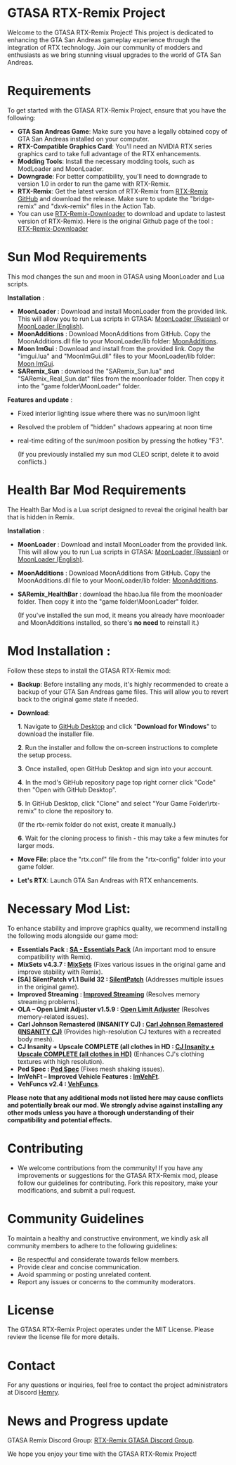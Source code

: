 # GTASA RTX-Remix Project
Welcome to the GTASA RTX-Remix Project! This project is dedicated to enhancing the GTA San Andreas gameplay experience through the integration of RTX technology. Join our community of modders and enthusiasts as we bring stunning visual upgrades to the world of GTA San Andreas.

# Requirements
To get started with the GTASA RTX-Remix Project, ensure that you have the following:

- **GTA San Andreas Game**: Make sure you have a legally obtained copy of GTA San Andreas installed on your computer.
- **RTX-Compatible Graphics Card**: You'll need an NVIDIA RTX series graphics card to take full advantage of the RTX enhancements.
- **Modding Tools**: Install the necessary modding tools, such as ModLoader and MoonLoader.
- **Downgrade**: For better compatibility, you'll need to downgrade to version 1.0 in order to run the game with RTX-Remix.
- **RTX-Remix**: Get the latest version of RTX-Remix from [RTX-Remix GitHub](https://github.com/NVIDIAGameWorks/rtx-remix) and download the release. Make sure to update the "bridge-remix" and "dxvk-remix" files in the Action Tab.
- You can use [RTX-Remix-Downloader](https://github.com/Kowlin/RTX-Remix-Downloader/releases/latest/download/RTX.Remix.Downloader.exe) to download and update to lastest version of RTX-Remix). Here is the original Github page of the tool : [RTX-Remix-Downloader](https://github.com/Kowlin/RTX-Remix-Downloader)

# Sun Mod Requirements
This mod changes the sun and moon in GTASA using MoonLoader and Lua scripts.

**Installation** :
- **MoonLoader** : Download and install MoonLoader from the provided link. This will allow you to run Lua scripts in GTASA: [MoonLoader (Russian)](https://www.blast.hk/threads/13305/) or [MoonLoader (English)](https://gtaforums.com/topic/890987-moonloader/).
- **MoonAdditions** : Download MoonAdditions from GitHub. Copy the MoonAdditions.dll file to your MoonLoader/lib folder: [MoonAdditions](https://github.com/THE-FYP/MoonAdditions).
- **Moon ImGui** : Download and install from the provided link. Copy the "imgui.lua" and "MoonImGui.dll" files to your MoonLoader/lib folder: [Moon ImGui](https://www.blast.hk/threads/19292/).
- **SARemix_Sun** : download the "SARemix_Sun.lua" and "SARemix_Real_Sun.dat" files from the moonloader folder. Then copy it into the "game folder\MoonLoader" folder.

**Features and update** :
- Fixed interior lighting issue where there was no sun/moon light
- Resolved the problem of "hidden" shadows appearing at noon time
- real-time editing of the sun/moon position by pressing the hotkey "F3".

  (If you previously installed my sun mod CLEO script, delete it to avoid conflicts.)

# Health Bar Mod Requirements
The Health Bar Mod is a Lua script designed to reveal the original health bar that is hidden in Remix.

**Installation** :
- **MoonLoader** : Download and install MoonLoader from the provided link. This will allow you to run Lua scripts in GTASA: [MoonLoader (Russian)](https://www.blast.hk/threads/13305/) or [MoonLoader (English)](https://gtaforums.com/topic/890987-moonloader/).
- **MoonAdditions** : Download MoonAdditions from GitHub. Copy the MoonAdditions.dll file to your MoonLoader/lib folder: [MoonAdditions](https://github.com/THE-FYP/MoonAdditions).
- **SARemix_HealthBar** : download the hbao.lua file from the moonloader folder. Then copy it into the "game folder\MoonLoader" folder.

  (If you've installed the sun mod, it means you already have moonloader and MoonAdditions installed, so there's **no need** to reinstall it.)


# Mod Installation :
Follow these steps to install the GTASA RTX-Remix mod:
- **Backup**: Before installing any mods, it's highly recommended to create a backup of your GTA San Andreas game files. This will allow you to revert back to the original game state if needed.
- **Download**:

    **1**. Navigate to [GitHub Desktop](https://desktop.github.com/) and click "**Download for Windows**" to download the installer file.

    **2**. Run the installer and follow the on-screen instructions to complete the setup process.

    **3**. Once installed, open GitHub Desktop and sign into your account.

    **4**. In the mod's GitHub repository page top right corner click "Code" then "Open with GitHub Desktop".

    **5**. In GitHub Desktop, click "Clone" and select "Your Game Folder\rtx-remix" to clone the repository to.

    (If the rtx-remix folder do not exist, create it manually.)

    **6**. Wait for the cloning process to finish - this may take a few minutes for larger mods.
- **Move File**: place the "rtx.conf" file from the "rtx-config" folder into your game folder.
- **Let's RTX**: Launch GTA San Andreas with RTX enhancements.

# Necessary Mod List: 
To enhance stability and improve graphics quality, we recommend installing the following mods alongside our game mod:
- **Essentials Pack : [SA - Essentials Pack](https://www.mixmods.com.br/2019/06/sa-essentials-pack/)** (An important mod to ensure compatibility with Remix).
- **MixSets v4.3.7 : [MixSets](https://mixmods.adorofilmes.net/2015/12/mod-mix-sets.html)** (Fixes various issues in the original game and improve stability with Remix).
- **[SA] SilentPatch v1.1 Build 32 : [SilentPatch](https://www.mixmods.com.br/2019/12/sa-silentpatch/)** (Addresses multiple issues in the original game).
- **Improved Streaming : [Improved Streaming](https://www.mixmods.com.br/2022/04/improved-streaming/)** (Resolves memory streaming problems).
- **OLA – Open Limit Adjuster v1.5.9 : [Open Limit Adjuster](https://www.mixmods.com.br/2022/10/open-limit-adjuster/)** (Resolves memory-related issues).
- **Carl Johnson Remastered (INSANITY CJ) : [Carl Johnson Remastered (INSANITY CJ)](https://www.mixmods.com.br/2018/06/carl-johnson-remastered-insanity-cj/)** (Provides high-resolution CJ textures with a recreated body mesh).
- **CJ Insanity + Upscale COMPLETE (all clothes in HD : [CJ Insanity + Upscale COMPLETE (all clothes in HD)](https://www.mixmods.com.br/2021/06/cj-insanity-upscale-complete-todas-as-roupas-em-hd/)** (Enhances CJ's clothing textures with high resolution).
- **Ped Spec : [Ped Spec](https://www.mixmods.com.br/2015/02/ped-spec-iluminacao-specular-nas-pessoas-como-no-mobile/)**  (Fixes mesh shaking issues).
- **ImVehFt – Improved Vehicle Features : [ImVehFt](https://www.mixmods.com.br/2020/01/imvehft-improved-vehicle-features/)**.
- **VehFuncs v2.4 : [VehFuncs](https://www.mixmods.com.br/2023/01/sa-vehfuncs/)**.

**Please note that any additional mods not listed here may cause conflicts and potentially break our mod. We strongly advise against installing any other mods unless you have a thorough understanding of their compatibility and potential effects.**

# Contributing
- We welcome contributions from the community! If you have any improvements or suggestions for the GTASA RTX-Remix mod, please follow our guidelines for contributing. Fork this repository, make your modifications, and submit a pull request.

# Community Guidelines
To maintain a healthy and constructive environment, we kindly ask all community members to adhere to the following guidelines:

- Be respectful and considerate towards fellow members.
- Provide clear and concise communication.
- Avoid spamming or posting unrelated content.
- Report any issues or concerns to the community moderators.

# License
The GTASA RTX-Remix Project operates under the MIT License. Please review the license file for more details.

# Contact
For any questions or inquiries, feel free to contact the project administrators at Discord [Hemry](https://discordapp.com/users/hemry).

# News and Progress update
GTASA Remix Discord Group: [RTX-Remix GTASA Discord Group](https://discord.com/channels/1028444667789967381/1097105394821759006).

We hope you enjoy your time with the GTASA RTX-Remix Project!
